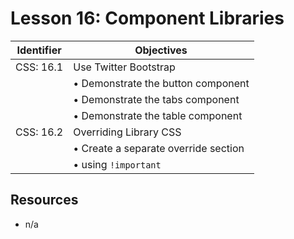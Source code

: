 # Lesson 16: Component Libraries

Identifier   | Objectives
-------------|------------
CSS: 16.1    | Use Twitter Bootstrap
             | &bull; Demonstrate the button component
             | &bull; Demonstrate the tabs component
             | &bull; Demonstrate the table component
CSS: 16.2    | Overriding Library CSS
             | &bull; Create a separate override section
             | &bull; using `!important`

## Resources
- n/a